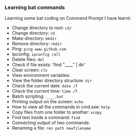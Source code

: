 ### Learning bat commands
Learning some bat coding on Command Prompt
I have learnt:

* Change directory to root: `cd/`
* Change directory: `cd `
* Make directory: `mkdir`
* Remove directory: `rmdir`
* Ping: `ping www.github.com`
* Ipconfig: `ipconfig /all`
* Delete files: `del`
* Check if file exists: 'find "____" | dir'
* Clear screen: `cls`
* View environment variables:
* View the folder directory structure: `dir`
* Check the current date:  `date /T`
* Check the current time:  `time /T`
* Batch scripting: `____.bat`
* Printing output on the screen: `echo`
* How to view all the commands in cmd.exe: `help`
* Copy files from one folder to another: `xcopy`
* Find text inside a command: `find`
* Connecting output of two commands:
* Renaming a file: `ren path newfilename`


